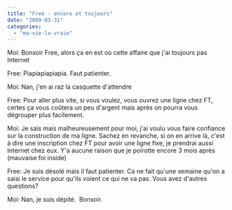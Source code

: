 ```yaml
---
title: "Free - encore et toujours"
date: "2009-03-31"
categories: 
  - "ma-vie-la-vraie"
---
```


Moi: Bonsoir Free, alors ça en est où cette affaire que j'ai toujours pas Internet

Free: Piapiapiapiapia. Faut patienter.

Moi: Nan, j'en ai raz la casquette d'attendre

Free: Pour aller plus vite, si vous voulez, vous ouvrez une ligne chez FT, certes ça vous coûtera un peu d'argent mais après on pourra vous dégrouper plus facilement.

Moi: Je sais mais malheureusement pour moi, j'ai voulu vous faire confiance sur la construction de ma ligne. Sachez en revanche, si on en arrive là, c'est à dire une inscription chez FT pour avoir une ligne fixe, je prendrai aussi Internet chez eux. Y'a aucune raison que je poirotte encore 3 mois après (mauvaise foi inside)

Free: Je suis désolé mais il faut patienter. Ca ne fait qu'une semaine qu'on a saisi le service pour qu'ils voient ce qui ne va pas. Vous avez d'autres questions?

Moi: Nan, je suis dépité.  Bonsoir.

